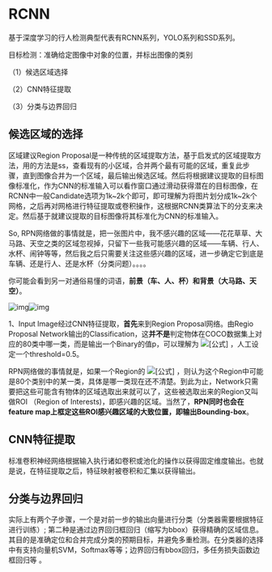 # RCNN

基于深度学习的行人检测典型代表有RCNN系列，YOLO系列和SSD系列。

目标检测：准确给定图像中对象的位置，并标出图像的类别

（1）候选区域选择

（2）CNN特征提取

（3）分类与边界回归

## 候选区域的选择

区域建议Region Proposal是一种传统的区域提取方法，基于启发式的区域提取方法，用的方法是ss，查看现有的小区域，合并两个最有可能的区域，重复此步骤，直到图像合并为一个区域，最后输出候选区域。然后将根据建议提取的目标图像标准化，作为CNN的标准输入可以看作窗口通过滑动获得潜在的目标图像，在RCNN中一般Candidate选项为1k~2k个即可，即可理解为将图片划分成1k~2k个网格，之后再对网格进行特征提取或卷积操作，这根据RCNN类算法下的分支来决定。然后基于就建议提取的目标图像将其标准化为CNN的标准输入。

So, RPN网络做的事情就是，把一张图片中，我不感兴趣的区域——花花草草、大马路、天空之类的区域忽视掉，只留下一些我可能感兴趣的区域——车辆、行人、水杯、闹钟等等，然后我之后只需要关注这些感兴趣的区域，进一步确定它到底是车辆、还是行人、还是水杯（分类问题）。。。。

你可能会看到另一对通俗易懂的词语，**前景（车、人、杯）**和**背景（大马路、天空）**。

![img](https://pic1.zhimg.com/50/v2-c83e51140ccc24f6f32d2205eb2536e7_720w.jpg?source=1940ef5c)![img](https://pic1.zhimg.com/80/v2-c83e51140ccc24f6f32d2205eb2536e7_1440w.jpg?source=1940ef5c)

1、Input Image经过CNN特征提取，**首先**来到Region Proposal网络。由Regio Proposal Network输出的Classification，这**并不是**判定物体在COCO数据集上对应的80类中哪一类，而是输出一个Binary的值p，可以理解为 ![[公式]](https://www.zhihu.com/equation?tex=p%5Cin%5B0%2C1%5D) ，人工设定一个threshold=0.5。

RPN网络做的事情就是，如果一个Region的 ![[公式]](https://www.zhihu.com/equation?tex=p%5Cgeq0.5) ，则认为这个Region中可能是80个类别中的某一类，具体是哪一类现在还不清楚。到此为止，Network只需要把这些可能含有物体的区域选取出来就可以了，这些被选取出来的Region又叫做ROI （Region of Interests)，即感兴趣的区域。当然了，**RPN同时也会在feature map上框定这些ROI感兴趣区域的大致位置，即输出Bounding-box**。



## CNN特征提取

标准卷积神经网络根据输入执行诸如卷积或池化的操作以获得固定维度输出。也就是说，在特征提取之后，特征映射被卷积和汇集以获得输出。

## 分类与边界回归

实际上有两个子步骤，一个是对前一步的输出向量进行分类（分类器需要根据特征进行训练）; 第二种是通过边界回归框回归（缩写为bbox）获得精确的区域信息。其目的是准确定位和合并完成分类的预期目标，并避免多重检测。在分类器的选择中有支持向量机SVM，Softmax等等；边界回归有bbox回归，多任务损失函数边框回归等 。